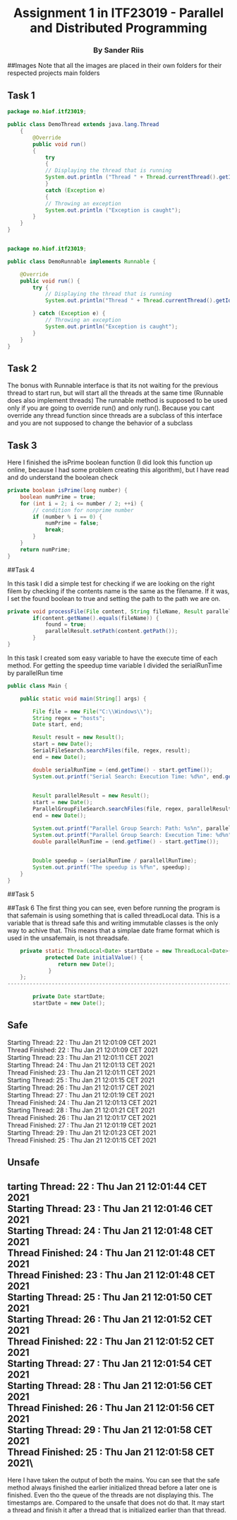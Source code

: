 <h1 align="center">Assignment 1 in ITF23019 - Parallel and Distributed Programming </h1> 
<h3 align="center">By Sander Riis </h3>


##Images 
Note that all the images are placed in their own folders for their respected projects main folders

## Task 1

````java
package no.hiof.itf23019;

public class DemoThread extends java.lang.Thread
    {
        @Override
        public void run()
        {
            try
            {
            // Displaying the thread that is running
            System.out.println ("Thread " + Thread.currentThread().getId() + " is running");
            }
            catch (Exception e)
            {
            // Throwing an exception
            System.out.println ("Exception is caught");
        }
    }
}
````

````java

package no.hiof.itf23019;

public class DemoRunnable implements Runnable {

    @Override
    public void run() {
        try {
            // Displaying the thread that is running
            System.out.println("Thread " + Thread.currentThread().getId() + " is running");

        } catch (Exception e) {
            // Throwing an exception
            System.out.println("Exception is caught");
        }
    }
}
````

## Task 2

The bonus with Runnable interface is that its not waiting for the previous thread to start run, but will start all the threads at the same time (Runnable does also implement threads)
The runnable method is supposed to be used only if you are going to override run() and only run(). Because you cant override any thread function since threads are a subclass of this interface and you are not supposed to change the behavior of a subclass


## Task 3

Here I finished the isPrime boolean function (I did look this function up online, because I had some problem creating this algorithm), but I have read and do understand the boolean check 

````java
private boolean isPrime(long number) {
    boolean numPrime = true;
    for (int i = 2; i <= number / 2; ++i) {
        // condition for nonprime number
        if (number % i == 0) {
            numPrime = false;
            break;
        }
    }
    return numPrime;
}
````

##Task 4 

In this task I did a simple test for checking if we are looking on the right filem by checking if the contents name is the same as the filename. 
If it was, I set the found boolean to true and setting the path to the path we are on. 
````java
private void processFile(File content, String fileName, Result parallelResult) {
        if(content.getName().equals(fileName)) {
            found = true;
            parallelResult.setPath(content.getPath());
        }
}

````

In this task I created som easy variable to have the execute time of each method. For getting the speedup time variable I divided the serialRunTime by parallelRun time 
````java
public class Main {

	public static void main(String[] args) {

		File file = new File("C:\\Windows\\");
		String regex = "hosts";
		Date start, end;

		Result result = new Result();
		start = new Date();
		SerialFileSearch.searchFiles(file, regex, result);
		end = new Date();

		double serialRunTime = (end.getTime() - start.getTime());
		System.out.printf("Serial Search: Execution Time: %d%n", end.getTime() - start.getTime());

		
		Result parallelResult = new Result();
		start = new Date();
		ParallelGroupFileSearch.searchFiles(file, regex, parallelResult);
		end = new Date();

		System.out.printf("Parallel Group Search: Path: %s%n", parallelResult.getPath());
		System.out.printf("Parallel Group Search: Execution Time: %d%n", end.getTime() - start.getTime());
		double parallelRunTime = (end.getTime() - start.getTime());
		

		Double speedup = (serialRunTime / parallellRunTime);
		System.out.printf("The speedup is %f%n", speedup);
	}
}
````

##Task 5


##Task 6 
The first thing you can see, even before running the program is that safemain is using something that is called threadLocal data. 
This is a variable that is thread safe  this and writing immutable classes is the only way to achive that. This means that a simplae date frame 
format which is used in the unsafemain, is not threadsafe.
````java
	private static ThreadLocal<Date> startDate = new ThreadLocal<Date>() {
            protected Date initialValue() {
                return new Date();
             }
    };
-----------------------------------------------------------------------------

        private Date startDate;
        startDate = new Date();


````

Safe
--------------------------------------------------
Starting Thread: 22 : Thu Jan 21 12:01:09 CET 2021\
Thread Finished: 22 : Thu Jan 21 12:01:09 CET 2021\
Starting Thread: 23 : Thu Jan 21 12:01:11 CET 2021\
Starting Thread: 24 : Thu Jan 21 12:01:13 CET 2021\
Thread Finished: 23 : Thu Jan 21 12:01:11 CET 2021\
Starting Thread: 25 : Thu Jan 21 12:01:15 CET 2021\
Starting Thread: 26 : Thu Jan 21 12:01:17 CET 2021\
Starting Thread: 27 : Thu Jan 21 12:01:19 CET 2021\
Thread Finished: 24 : Thu Jan 21 12:01:13 CET 2021\
Starting Thread: 28 : Thu Jan 21 12:01:21 CET 2021\
Thread Finished: 26 : Thu Jan 21 12:01:17 CET 2021\
Thread Finished: 27 : Thu Jan 21 12:01:19 CET 2021\
Starting Thread: 29 : Thu Jan 21 12:01:23 CET 2021\
Thread Finished: 25 : Thu Jan 21 12:01:15 CET 2021

Unsafe
--------------------------------------------------
tarting Thread: 22 : Thu Jan 21 12:01:44 CET 2021\
Starting Thread: 23 : Thu Jan 21 12:01:46 CET 2021\
Starting Thread: 24 : Thu Jan 21 12:01:48 CET 2021\
Thread Finished: 24 : Thu Jan 21 12:01:48 CET 2021\
Thread Finished: 23 : Thu Jan 21 12:01:48 CET 2021\
Starting Thread: 25 : Thu Jan 21 12:01:50 CET 2021\
Starting Thread: 26 : Thu Jan 21 12:01:52 CET 2021\
Thread Finished: 22 : Thu Jan 21 12:01:52 CET 2021\
Starting Thread: 27 : Thu Jan 21 12:01:54 CET 2021\
Starting Thread: 28 : Thu Jan 21 12:01:56 CET 2021\
Thread Finished: 26 : Thu Jan 21 12:01:56 CET 2021\
Starting Thread: 29 : Thu Jan 21 12:01:58 CET 2021\
Thread Finished: 25 : Thu Jan 21 12:01:58 CET 2021\
--------------------------------------------------

Here I have taken the output of both the mains. You can see that the safe method always finished the earlier initialized thread before a later one is finished.
Even tho the queue of the threads are not displaying this. The timestamps are. Compared to the unsafe that does not do that. 
It may start a thread and finish it after a thread that is initialized earlier than that thread. 
